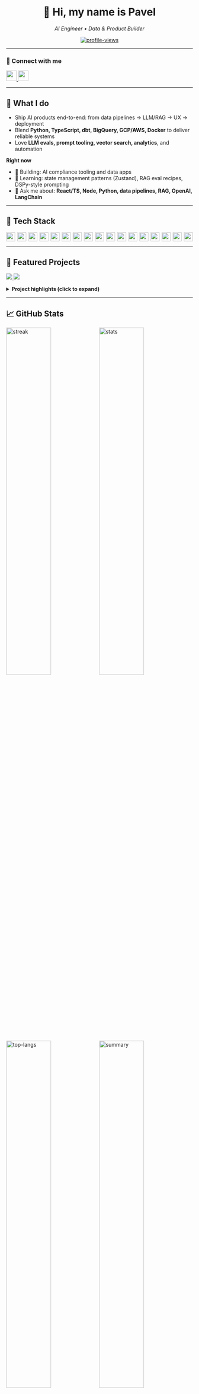 <!--
  Profile README — Pavel Nguyen
  Tips:
  - Replace YOUR_LINK_HERE with real links
  - Update featured repos in the Projects section
  - Keep image heights similar for a balanced layout
-->

<div align="center">

# 👋 Hi, my name is **Pavel**  
_AI Engineer • Data & Product Builder_

<a href="https://github.com/nguyenpavel">
  <img src="https://komarev.com/ghpvc/?username=nguyenpavel&label=Profile%20views&color=0e75b6&style=flat" alt="profile-views" />
</a>

</div>

---

### 🔗 Connect with me

<p>
  <a href="https://github.com/nguyenpavel" target="_blank">
    <img src="https://img.shields.io/badge/GitHub-181717?logo=github&logoColor=white" height="28" />
  </a>
  <a href="https://www.linkedin.com/in/nguyenpavel/" target="_blank">
    <img src="https://img.shields.io/badge/LinkedIn-0A66C2?logo=linkedin&logoColor=white" height="28" />
  </a>
</p>

---

## 🚀 What I do

- Ship AI products end-to-end: from data pipelines → LLM/RAG → UX → deployment  
- Blend **Python, TypeScript, dbt, BigQuery, GCP/AWS, Docker** to deliver reliable systems  
- Love **LLM evals, prompt tooling, vector search, analytics**, and automation

**Right now**
- 🔭 Building: AI compliance tooling and data apps  
- 🌱 Learning: state management patterns (Zustand), RAG eval recipes, DSPy-style prompting  
- 💬 Ask me about: **React/TS, Node, Python, data pipelines, RAG, OpenAI, LangChain**

---

## 🧰 Tech Stack

<div style="display:flex;flex-wrap:wrap;gap:6px">
  <img src="https://img.shields.io/badge/Python-3776AB?logo=python&logoColor=white" height="24" />
  <img src="https://img.shields.io/badge/TypeScript-3178C6?logo=typescript&logoColor=white" height="24" />
  <img src="https://img.shields.io/badge/React-20232A?logo=react&logoColor=61DAFB" height="24" />
  <img src="https://img.shields.io/badge/Node.js-339933?logo=node.js&logoColor=white" height="24" />
  <img src="https://img.shields.io/badge/Next.js-000000?logo=next.js&logoColor=white" height="24" />
  <img src="https://img.shields.io/badge/Tailwind-38B2AC?logo=tailwindcss&logoColor=white" height="24" />
  <img src="https://img.shields.io/badge/PostgreSQL-4169E1?logo=postgresql&logoColor=white" height="24" />
  <img src="https://img.shields.io/badge/BigQuery-4285F4?logo=googlecloud&logoColor=white" height="24" />
  <img src="https://img.shields.io/badge/dbt-FC6D26?logo=dbt&logoColor=white" height="24" />
  <img src="https://img.shields.io/badge/Docker-2496ED?logo=docker&logoColor=white" height="24" />
  <img src="https://img.shields.io/badge/GCP-4285F4?logo=googlecloud&logoColor=white" height="24" />
  <img src="https://img.shields.io/badge/AWS-232F3E?logo=amazonaws&logoColor=white" height="24" />
  <img src="https://img.shields.io/badge/LangChain-1C3C3C?logo=chainlink&logoColor=white" height="24" />
  <img src="https://img.shields.io/badge/OpenAI-412991?logo=openai&logoColor=white" height="24" />
  <img src="https://img.shields.io/badge/Vector%20DBs-Pinecone%20%7C%20Chroma-0A0A0A" height="24" />
  <img src="https://img.shields.io/badge/ML-TensorFlow%20%7C%20PyTorch%20%7C%20sklearn-EE4C2C" height="24" />
  <img src="https://img.shields.io/badge/Viz-PowerBI%20%7C%20Plotly-FFB000" height="24" />
</div>

---

## 🌟 Featured Projects

<p>
  <!-- Swap these repo names for yours -->
  <a href="https://github.com/nguyenpavel/Bubble">
    <img src="https://github-readme-stats.vercel.app/api/pin/?username=nguyenpavel&repo=Bubble&bg_color=30,e11d48,7c3aed,2563eb&title_color=fff&text_color=fff&icon_color=fff&show_owner=true" />
  </a>
  <a href="https://github.com/nguyenpavel/YOUR_REPO_2">
    <img src="https://github-readme-stats.vercel.app/api/pin/?username=nguyenpavel&repo=YOUR_REPO_2&bg_color=30,22c55e,06b6d4,2563eb&title_color=fff&text_color=fff&icon_color=fff&show_owner=true" />
  </a>
</p>

<details>
  <summary><b>Project highlights (click to expand)</b></summary>

- **Production Chatbot / RAG:** retrieval-augmented generation with evals, guardrails, and prompt versioning  
- **Analytics Pipeline:** GA4 + sales ingestion → dbt models → Looker/BI dashboards  
- **LLM Evals & Observability:** dataset curation, prompt regressions, latency/quality tracking  
</details>

---

## 📈 GitHub Stats

<p>
  <img width="49%" src="https://streak-stats.demolab.com/?user=nguyenpavel&theme=react&hide_border=false&card_height=200" alt="streak" />
  <img width="49%" src="https://github-readme-stats.vercel.app/api?username=nguyenpavel&show_icons=true&theme=react&hide_border=false&rank_icon=github&card_width=320" alt="stats" />
</p>

<p>
  <img width="49%" src="https://github-readme-stats.vercel.app/api/top-langs/?username=nguyenpavel&layout=compact&theme=react&hide_border=false" alt="top-langs" />
  <img width="49%" src="https://github-profile-summary-cards.vercel.app/api/cards/profile-details?username=nguyenpavel&theme=github_dark" alt="summary" />
</p>

---

## 🤝 Let’s Collaborate

I enjoy shipping useful tools for data-heavy teams. If you’re exploring **AI copilots, RAG systems, analytics platforms,** or **e-commerce automation**, ping me—happy to chat.

> _“Ship small, measure, iterate.”_

